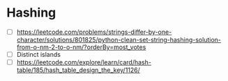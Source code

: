 # Hashing
- [ ] https://leetcode.com/problems/strings-differ-by-one-character/solutions/801825/python-clean-set-string-hashing-solution-from-o-nm-2-to-o-nm/?orderBy=most_votes
- [ ] Distinct islands
- [ ]  https://leetcode.com/explore/learn/card/hash-table/185/hash_table_design_the_key/1126/